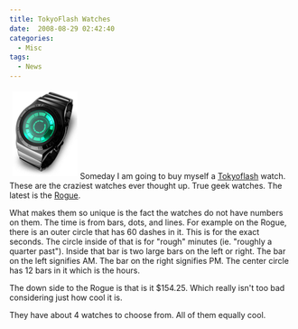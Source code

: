 ```yaml
---
title: TokyoFlash Watches
date:  2008-08-29 02:42:40
categories:
  - Misc
tags:
  - News
---
```


<img class="size-full wp-image-233 alignleft" style="margin: 5px;" title="Rogue by TokyoFlash" src="/assets/images/posts/2009/09/tokyoflash.jpg" alt="Rogue by TokyoFlash" width="115" height="150" />Someday I am going to buy myself a <a href="http://www.tokyoflash.com/en/" target="_blank">Tokyoflash</a> watch. These are the craziest watches ever thought up. True geek watches. The latest is the <a href="http://www.tokyoflash.com/en/watches/tokyoflash/rogue/" target="_blank">Rogue</a>.

What makes them so unique is the fact the watches do not have numbers on them. The time is from bars, dots, and lines. For example on the Rogue, there is an outer circle that has 60 dashes in it. This is for the exact seconds. The circle inside of that is for "rough" minutes (ie. "roughly a quarter past"). Inside that bar is two large bars on the left or right. The bar on the left signifies AM. The bar on the right signifies PM. The center circle has 12 bars in it which is the hours.

The down side to the Rogue is that is it $154.25. Which really isn't too bad considering just how cool it is.

They have about 4 watches to choose from. All of them equally cool.

